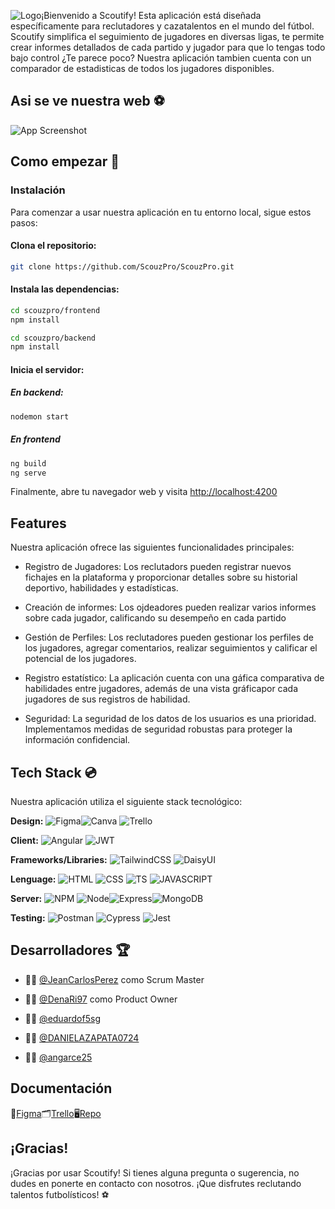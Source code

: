 
![Logo](logo.png)¡Bienvenido a Scoutify! Esta aplicación está diseñada específicamente para reclutadores y cazatalentos en el mundo del fútbol. Scoutify simplifica el seguimiento de jugadores en diversas ligas, te permite crear informes detallados de cada partido y jugador para que lo tengas todo bajo control ¿Te parece poco? Nuestra aplicación tambien cuenta con un comparador de estadisticas de todos los jugadores disponibles.

## Asi se ve nuestra web :soccer:

![App Screenshot](https://via.placeholder.com/468x300?text=App+Screenshot+Here)


## Como empezar :rocket:

### Instalación

Para comenzar a usar nuestra aplicación en tu entorno local, sigue estos pasos:

#### Clona el repositorio:

```bash
git clone https://github.com/ScouzPro/ScouzPro.git
```

#### Instala las dependencias:

```bash
cd scouzpro/frontend
npm install

cd scouzpro/backend
npm install
```

#### Inicia el servidor:

##### En backend:

```bash
nodemon start
```

##### En frontend

```bash
ng build
ng serve
```

Finalmente, abre tu navegador web y visita [http://localhost:4200](http://localhost:4200)

## Features
Nuestra aplicación ofrece las siguientes funcionalidades principales:

- Registro de Jugadores: Los reclutadors pueden registrar nuevos fichajes en la plataforma y proporcionar detalles sobre su historial deportivo, habilidades y estadísticas.

- Creación de informes: Los ojdeadores pueden realizar varios informes sobre cada jugador, calificando su desempeño en cada partido

- Gestión de Perfiles: Los reclutadores pueden gestionar los perfiles de los jugadores, agregar comentarios, realizar seguimientos y calificar el potencial de los jugadores.

- Registro estatístico: La aplicación cuenta con una gáfica comparativa de habilidades entre jugadores, además de una vista gráficapor cada jugadores de sus registros de habilidad.

- Seguridad: La seguridad de los datos de los usuarios es una prioridad. Implementamos medidas de seguridad robustas para proteger la información confidencial.
## Tech Stack :cd:
Nuestra aplicación utiliza el siguiente stack tecnológico:

**Design:** ![Figma](https://img.shields.io/badge/Figma-F24E1E?style=for-the-badge&logo=figma&logoColor=white)![Canva](https://img.shields.io/badge/Canva-%2300C4CC.svg?&style=for-the-badge&logo=Canva&logoColor=white) ![Trello](https://img.shields.io/badge/Trello-0052CC?style=for-the-badge&logo=trello&logoColor=white)

**Client:** ![Angular](https://img.shields.io/badge/Angular-DD0031?style=for-the-badge&logo=angular&logoColor=white) ![JWT](https://img.shields.io/badge/JWT-000000?style=for-the-badge&logo=JSON%20web%20tokens&logoColor=white)

**Frameworks/Libraries:**
![TailwindCSS](https://img.shields.io/badge/Tailwind_CSS-38B2AC?style=for-the-badge&logo=tailwind-css&logoColor=white) ![DaisyUI](https://img.shields.io/badge/daisyUI-1ad1a5?style=for-the-badge&logo=daisyui&logoColor=white)

**Lenguage:** ![HTML](https://img.shields.io/badge/HTML5-E34F26?style=for-the-badge&logo=html5&logoColor=white) ![CSS](https://img.shields.io/badge/CSS3-1572B6?style=for-the-badge&logo=css3&logoColor=white) ![TS](https://img.shields.io/badge/TypeScript-007ACC?style=for-the-badge&logo=typescript&logoColor=white) ![JAVASCRIPT](https://img.shields.io/badge/JavaScript-323330?style=for-the-badge&logo=javascript&logoColor=F7DF1E)

**Server:** ![NPM](https://img.shields.io/badge/npm-CB3837?style=for-the-badge&logo=npm&logoColor=white) ![Node](https://img.shields.io/badge/Node%20js-339933?style=for-the-badge&logo=nodedotjs&logoColor=white)![Express](https://img.shields.io/badge/Express%20js-000000?style=for-the-badge&logo=express&logoColor=white)![MongoDB](https://img.shields.io/badge/MongoDB-4EA94B?style=for-the-badge&logo=mongodb&logoColor=white)

**Testing:** ![Postman](https://img.shields.io/badge/Postman-FF6C37?style=for-the-badge&logo=Postman&logoColor=white) ![Cypress](https://img.shields.io/badge/Cypress-17202C?style=for-the-badge&logo=cypress&logoColor=white) ![Jest](https://img.shields.io/badge/Jest-C21325?style=for-the-badge&logo=jest&logoColor=white)
## Desarrolladores :trophy:

- :man_technologist: [@JeanCarlosPerez](https://github.com/JeanCarlosPerez) como Scrum Master

- :woman_technologist: [@DenaRi97](https://github.com/DenaRi97) como Product Owner

- :man_technologist: [@eduardof5sg](https://github.com/eduardof5sg)

- :woman_technologist: [@DANIELAZAPATA0724](https://github.com/DANIELAZAPATA0724)

- :woman_technologist: [@angarce25](https://github.com/angarce25)
## Documentación

:art:[Figma](https://www.figma.com/file/vLIheYKJB9lvBT8WcwNyfL/ScouzPro?type=design&node-id=0%3A1&mode=design&t=aOTNPTg4N8qUA3tE-1):card_index_dividers:[Trello](https://trello.com/b/0XztzvWY/scouz-pro):desktop_computer:[Repo](https://github.com/ScouzPro/ScouzPro)
## ¡Gracias!
¡Gracias por usar Scoutify! Si tienes alguna pregunta o sugerencia, no dudes en ponerte en contacto con nosotros. ¡Que disfrutes reclutando talentos futbolísticos! :soccer:
